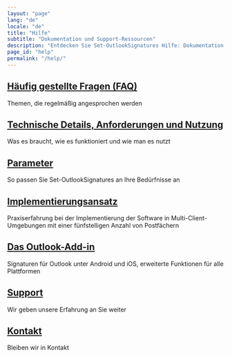 ```yaml
---
layout: "page"
lang: "de"
locale: "de"
title: "Hilfe"
subtitle: "Dokumentation und Support-Ressourcen"
description: "Entdecken Sie Set-OutlookSignatures Hilfe: Dokumentation, FAQs, Einrichtungsanleitungen, technische Details und Experten-Support."
page_id: "help"
permalink: "/help/"
---
```

<h2><a href="/faq/">Häufig gestellte Fragen (FAQ)</a></h2>
<p>Themen, die regelmäßig angesprochen werden</p>

<h2><a href="/details/">Technische Details, Anforderungen und Nutzung</a></h2>
<p>Was es braucht, wie es funktioniert und wie man es nutzt</p>

<h2><a href="/parameters/">Parameter</a></h2>
<p>So passen Sie Set-OutlookSignatures an Ihre Bedürfnisse an</p>

<h2><a href="/implementationapproach/">Implementierungsansatz</a></h2>
<p>Praxiserfahrung bei der Implementierung der Software in Multi-Client-Umgebungen mit einer fünfstelligen Anzahl von Postfächern</p>

<h2><a href="/outlookaddin/">Das Outlook-Add-in</a></h2>
<p>Signaturen für Outlook unter Android und iOS, erweiterte Funktionen für alle Plattformen</p>

<h2><a href="/support/">Support</a></h2>
<p>Wir geben unsere Erfahrung an Sie weiter</p>

<h2><a href="/contact/">Kontakt</a></h2>
<p>Bleiben wir in Kontakt</p>